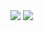 <img src="https://img.shields.io/badge/42_Seoul-000000?style=flat-square&logo=42&logoColor=white"/>
<img src="https://img.shields.io/badge/joker7011@naver.com-EA4335?style=flat-square&logo=42&logoColor=white"/>
